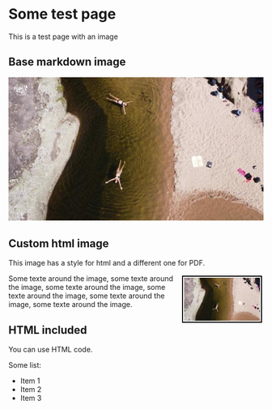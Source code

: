 # Some test page

This is a test page with an image

## Base markdown image

![test image](img/cordoba-rio.jpg)

## Custom html image

This image has a style for html and a different one for PDF.  

<img class="cordoba-river-imag"
    src="../img/cordoba-rio.jpg" alt="Cordoba river"
    title="Cordoba river"
    style="float: right; max-width: 150px; padding: 2px; margin: 3px; border: 2px solid black"/> 

Some texte around the image, some texte around the image,
some texte around the image, some texte around the image,
some texte around the image, some texte around the image.

## HTML included

You can use HTML code.  

Some list:

<ul>
    <li>Item 1</li>
    <li>Item 2</li>
    <li>Item 3</li>
</ul>

